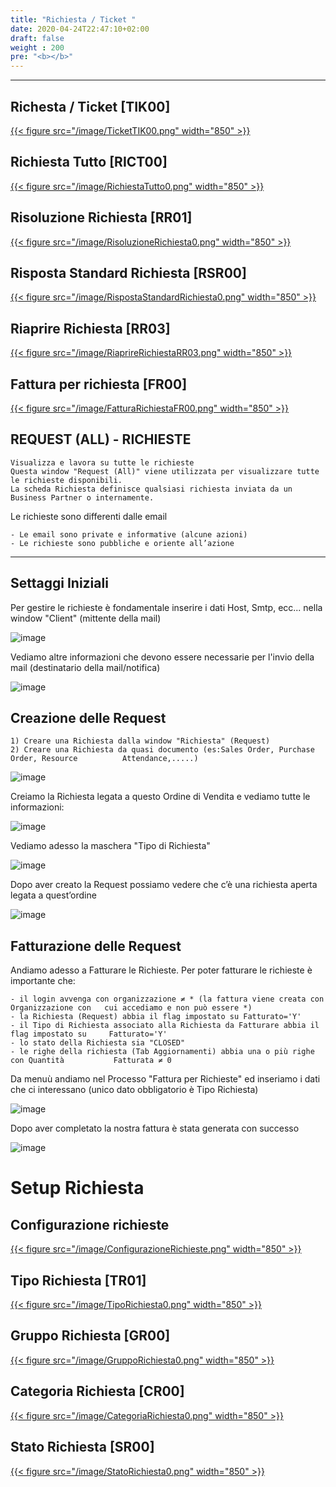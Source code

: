 ```yaml
---
title: "Richiesta / Ticket "
date: 2020-04-24T22:47:10+02:00
draft: false
weight : 200
pre: "<b></b>"
---
```

---



## Richesta / Ticket [TIK00]
[{{< figure src="/image/TicketTIK00.png"  width="850"  >}}](/image/TicketTIK00.png)
## Richiesta Tutto [RICT00]
[{{< figure src="/image/RichiestaTutto0.png"  width="850"  >}}](/image/RichiestaTutto0.png)
## Risoluzione Richiesta [RR01]
[{{< figure src="/image/RisoluzioneRichiesta0.png"  width="850"  >}}](/image/RisoluzioneRichiesta0.png)
## Risposta Standard Richiesta [RSR00]
[{{< figure src="/image/RispostaStandardRichiesta0.png"  width="850"  >}}](/image/RispostaStandardRichiesta0.png)
## Riaprire Richiesta [RR03]
[{{< figure src="/image/RiaprireRichiestaRR03.png"  width="850"  >}}](/image/RiaprireRichiestaRR03.png)
##  Fattura per richiesta [FR00]
[{{< figure src="/image/FatturaRichiestaFR00.png"  width="850"  >}}](/image/FatturaRichiestaFR00.png)

## REQUEST (ALL) - RICHIESTE

```
Visualizza e lavora su tutte le richieste
Questa window "Request (All)" viene utilizzata per visualizzare tutte le richieste disponibili.
La scheda Richiesta definisce qualsiasi richiesta inviata da un Business Partner o internamente.
```

Le richieste sono differenti dalle email

```
- Le email sono private e informative (alcune azioni)
- Le richieste sono pubbliche e oriente all’azione
```

---

## Settaggi Iniziali

Per gestire le richieste è fondamentale inserire i dati Host, Smtp, ecc... nella window "Client" (mittente della mail)

![image](/image/Request4.png)

Vediamo altre informazioni che devono essere necessarie per l'invio della mail (destinatario della mail/notifica)

![image](/image/Request8.png)

## Creazione delle Request

```
1) Creare una Richiesta dalla window "Richiesta" (Request)
2) Creare una Richiesta da quasi documento (es:Sales Order, Purchase Order, Resource 	   	  Attendance,.....)
```


![image](/image/Request1.png)


Creiamo la Richiesta legata a questo Ordine di Vendita e vediamo tutte le informazioni:

![image](/image/Request2.png)


Vediamo adesso la maschera "Tipo di Richiesta"

![image](/image/Request6.png)


Dopo aver creato la Request possiamo vedere che c’è una richiesta aperta legata a quest’ordine

![image](/image/Request5.png)

## Fatturazione delle Request

Andiamo adesso a Fatturare le Richieste.
Per poter fatturare le richieste è importante che:

```
- il login avvenga con organizzazione ≠ * (la fattura viene creata con Organizzazione con   cui accediamo e non può essere *)
- la Richiesta (Request) abbia il flag impostato su Fatturato='Y'
- il Tipo di Richiesta associato alla Richiesta da Fatturare abbia il flag impostato su     Fatturato='Y'
- lo stato della Richiesta sia "CLOSED"
- le righe della richiesta (Tab Aggiornamenti) abbia una o più righe con Quantità           Fatturata ≠ 0
```

Da menuù andiamo nel Processo "Fattura per Richieste" ed inseriamo i dati che ci interessano (unico dato obbligatorio è Tipo Richiesta)

![image](/image/Request7.png)

Dopo aver completato la nostra fattura è stata generata con successo

![image](/image/Request3.png)

# Setup Richiesta
## Configurazione richieste
[{{< figure src="/image/ConfigurazioneRichieste.png"  width="850"  >}}](/image/ConfigurazioneRichieste.png)
## Tipo Richiesta [TR01]
[{{< figure src="/image/TipoRichiesta0.png"  width="850"  >}}](/image/TipoRichiesta0.png)
## Gruppo Richiesta [GR00]
[{{< figure src="/image/GruppoRichiesta0.png"  width="850"  >}}](/image/GruppoRichiesta0.png)
## Categoria Richiesta [CR00]
[{{< figure src="/image/CategoriaRichiesta0.png"  width="850"  >}}](/image/CategoriaRichiesta0.png)
## Stato Richiesta [SR00]
[{{< figure src="/image/StatoRichiesta0.png"  width="850"  >}}](/image/StatoRichiesta0.png)





